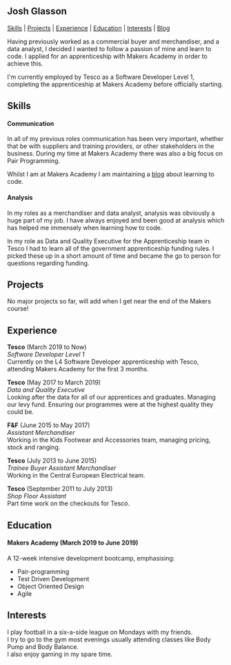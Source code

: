 ## Josh Glasson

[Skills](#skills) | [Projects](#projects) | [Experience](#experience) | [Education](#education) | [Interests](#interests) | [Blog](https://joshlearningto.code.blog/)

Having previously worked as a commercial buyer and merchandiser, and a data analyst, I decided I wanted to follow a passion of mine and learn to code. I applied for an apprenticeship with Makers Academy in order to achieve this.

I'm currently employed by Tesco as a Software Developer Level 1, completing the apprenticeship at Makers Academy before officially starting.


## Skills

#### Communication

In all of my previous roles communication has been very important, whether that be with suppliers and training providers, or other stakeholders in the business. During my time at Makers Academy there was also a big focus on Pair Programming.

Whilst I am at Makers Academy I am maintaining a [blog](https://joshlearningto.code.blog/) about learning to code.

#### Analysis

In my roles as a merchandiser and data analyst, analysis was obviously a huge part of my job. I have always enjoyed and been good at analysis which has helped me immensely when learning how to code.

In my role as Data and Quality Executive for the Apprenticeship team in Tesco I had to learn all of the government apprenticeship funding rules. I picked these up in a short amount of time and became the go to person for questions regarding funding.


## Projects

No major projects so far, will add when I get near the end of the Makers course!


## Experience

**Tesco** (March 2019 to Now)    
*Software Developer Level 1*  
Currently on the L4 Software Developer apprenticeship with Tesco, attending Makers Academy for the first 3 months.

**Tesco** (May 2017 to March 2019)   
*Data and Quality Executive*  
Looking after the data for all of our apprentices and graduates. Managing our levy fund. Ensuring our programmes were at the highest quality they could be.

**F&F** (June 2015 to May 2017)  
*Assistant Merchandiser*  
Working in the Kids Footwear and Accessories team, managing pricing, stock and ranging.

**Tesco** (July 2013 to June 2015)   
*Trainee Buyer*
*Assistant Merchandiser*  
Working in the Central European Electrical team.

**Tesco** (September 2011 to July 2013)   
*Shop Floor Assistant*  
Part time work on the checkouts for Tesco.


## Education

#### Makers Academy (March 2019 to June 2019)

A 12-week intensive development bootcamp, emphasising:
- Pair-programming
- Test Driven Development
- Object Oriented Design
- Agile


## Interests

I play football in a six-a-side league on Mondays with my friends.   
I try to go to the gym most evenings usually attending classes like Body Pump and Body Balance.   
I also enjoy gaming in my spare time.
